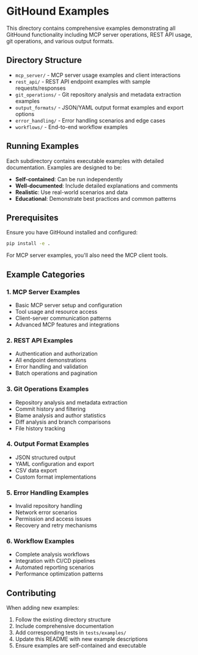 # GitHound Examples

This directory contains comprehensive examples demonstrating all GitHound functionality including MCP server operations, REST API usage, git operations, and various output formats.

## Directory Structure

- `mcp_server/` - MCP server usage examples and client interactions
- `rest_api/` - REST API endpoint examples with sample requests/responses
- `git_operations/` - Git repository analysis and metadata extraction examples
- `output_formats/` - JSON/YAML output format examples and export options
- `error_handling/` - Error handling scenarios and edge cases
- `workflows/` - End-to-end workflow examples

## Running Examples

Each subdirectory contains executable examples with detailed documentation. Examples are designed to be:

- **Self-contained**: Can be run independently
- **Well-documented**: Include detailed explanations and comments
- **Realistic**: Use real-world scenarios and data
- **Educational**: Demonstrate best practices and common patterns

## Prerequisites

Ensure you have GitHound installed and configured:

```bash
pip install -e .
```

For MCP server examples, you'll also need the MCP client tools.

## Example Categories

### 1. MCP Server Examples
- Basic MCP server setup and configuration
- Tool usage and resource access
- Client-server communication patterns
- Advanced MCP features and integrations

### 2. REST API Examples
- Authentication and authorization
- All endpoint demonstrations
- Error handling and validation
- Batch operations and pagination

### 3. Git Operations Examples
- Repository analysis and metadata extraction
- Commit history and filtering
- Blame analysis and author statistics
- Diff analysis and branch comparisons
- File history tracking

### 4. Output Format Examples
- JSON structured output
- YAML configuration and export
- CSV data export
- Custom format implementations

### 5. Error Handling Examples
- Invalid repository handling
- Network error scenarios
- Permission and access issues
- Recovery and retry mechanisms

### 6. Workflow Examples
- Complete analysis workflows
- Integration with CI/CD pipelines
- Automated reporting scenarios
- Performance optimization patterns

## Contributing

When adding new examples:

1. Follow the existing directory structure
2. Include comprehensive documentation
3. Add corresponding tests in `tests/examples/`
4. Update this README with new example descriptions
5. Ensure examples are self-contained and executable
